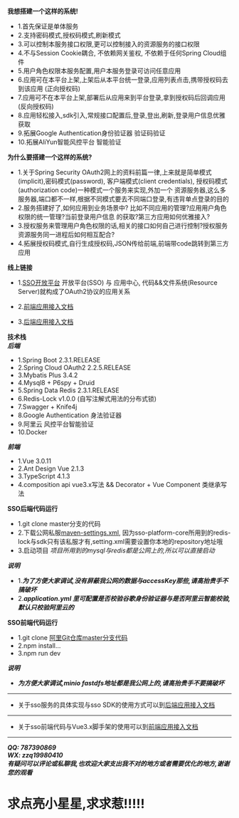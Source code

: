 **我想搭建一个这样的系统!**
- 1.首先保证是单体服务 <br/>
- 2.支持密码模式,授权码模式,刷新模式 <br/>
- 3.可以控制本服务接口权限,更可以控制接入的资源服务的接口权限 <br/>
- 4.不与Session Cookie耦合, 不依赖网关鉴权, 不依赖于任何Spring Cloud组件 </br>
- 5.用户角色权限本服务配置,用户本服务登录可访问任意应用 <br />
- 6.应用可在本平台上架,上架后从本平台统一登录,应用列表点击,携带授权码去到该应用 (正向授权码) </br>
- 7.应用可不在本平台上架,部署后从应用来到平台登录,拿到授权码后回调应用(反向授权码) </br>
- 8.应用轻松接入,sdk引入,常规接口配置后,登录,登出,刷新,登录用户信息优雅获取 </br>
- 9.拓展Google Authentication身份验证器 验证码验证
- 10.拓展AliYun智能风控平台 智能验证

**为什么要搭建一个这样的系统?**
- 1.关于Spring Security OAuth2网上的资料前篇一律,上来就是简单模式(implicit),密码模式(password),
客户端模式(client credentials), 授权码模式(authorization code)一种模式一个服务来实现,外加一个
资源服务器,这么多服务器,端口都不一样,根据不同模式要去不同端口登录,有违背单点登录的目的 </br>
- 2.服务搭建好了,如何应用到业务场景中? 比如不同应用的管理?应用用户角色权限的统一管理?当前登录用户信息
的获取?第三方应用如何优雅接入? </br>
- 3.授权服务来管理用户角色权限的话,相关的接口如何自己进行控制?授权服务资源服务同一进程后如何相互配合?
- 4.拓展授权码模式,自行生成授权码,JSON传给前端,前端带code跳转到第三方应用

**线上链接**
- 1.[SSO开放平台](http://sso.zhangziqiang.cn/) 开放平台(SSO) 与 应用中心, 代码&&文件系统(Resource Server)就构成了OAuth2协议的应用关系 

- 2.[前端应用接入文档](http://sso.zhangziqiang.cn/document/web)

- 3.[后端应用接入文档](http://sso.zhangziqiang.cn/document/server)

**技术栈**</br>
***后端***
- 1.Spring Boot 2.3.1.RELEASE
- 2.Spring Cloud OAuth2 2.2.5.RELEASE
- 3.Mybatis Plus 3.4.2
- 4.Mysql8 + P6spy + Druid
- 5.Spring Data Redis 2.3.1.RELEASE
- 6.Redis-Lock v1.0.0 (自写注解式用法的分布式锁)
- 7.Swagger + Knife4j
- 8.Google Authentication 身法验证器
- 9.阿里云 风控平台智能验证
- 10.Docker

***前端***
- 1.Vue 3.0.11
- 2.Ant Design Vue 2.1.3
- 3.TypeScript 4.1.3
- 4.composition api vue3.x写法 && Decorator + Vue Component 类继承写法

**SSO后端代码运行**
- 1.git clone master分支的代码
- 2.下载公网私服[maven-settings.xml](http://minio.zhangziqiang.cn:9200/candy/202105/04/settings.xml), 因为sso-platform-core所用到的redis-lock与sdk只有该私服才有,setting.xml需要设置你本地的repository地址哦
- 3.启动项目 *项目所用到的mysql与redis都是公网上的,所以可以直接启动*

***说明***
- 1.***为了方便大家调试,没有屏蔽我公网的数据与accessKey那些,请高抬贵手不搞破坏***
- 2.***application.yml 里可配置是否校验谷歌身份验证器与是否阿里云智能校验,默认只校验阿里云的***

**SSO前端代码运行**
- 1.git clone [阿里Git仓库master分支代码](https://code.aliyun.com/787390869/sso-platform-web.git)
- 2.npm install...
- 3.npm run dev

***说明***
- ***为方便大家调试,minio fastdfs地址都是我公网上的,请高抬贵手不要搞破坏***
---
- 关于sso服务的具体实现与sso SDK的使用方式可以到[后端应用接入文档](http://sso.zhangziqiang.cn/document/server) </br>
---
- 关于sso前端代码与Vue3.x脚手架的使用可以到[前端应用接入文档](http://sso.zhangziqiang.cn/document/web) </br>

---
***QQ: 787390869*** </br>
***WX: zzq19980410*** </br>
***有疑问可以评论或私聊我,也欢迎大家支出我不对的地方或者需要优化的地方,谢谢您的观看***

# 求点亮小星星,求求惹!!!!!

